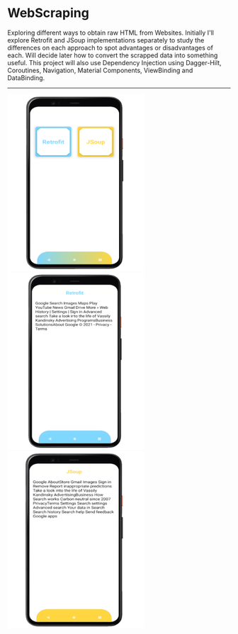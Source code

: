 # WebScraping
Exploring different ways to obtain raw HTML from Websites. Initially I'll explore Retrofit and JSoup implementations separately to study the differences on each approach to spot advantages or disadvantages of each. Will decide later how to convert the scrapped data into something useful. This project will also use Dependency Injection using Dagger-Hilt, Coroutines, Navigation, Material Components, ViewBinding and DataBinding.
<br>
<hr>
<p>
  <img src="https://github.com/RysanekRivera/WebScraping/blob/master/webscraping_1.png" width="310" height="400"> 
  <img src="https://github.com/RysanekRivera/WebScraping/blob/master/webscraping_2.png" width="310" height="400"> 
  <img src="https://github.com/RysanekRivera/WebScraping/blob/master/webscraping_3.png" width="310" height="400">  
</p>


  
